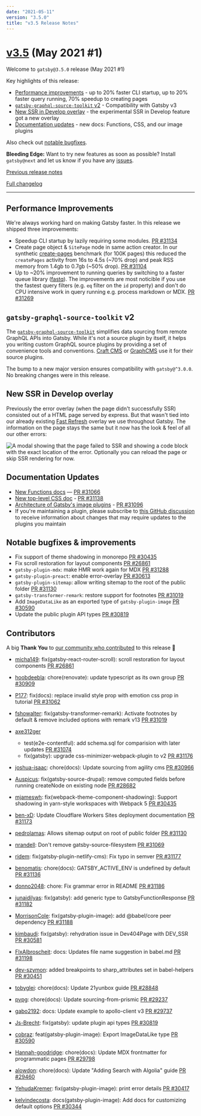 ```yaml
---
date: "2021-05-11"
version: "3.5.0"
title: "v3.5 Release Notes"
---
```


# [v3.5](https://github.com/gatsbyjs/gatsby/compare/gatsby@3.5.0-next.0...gatsby@3.5.0) (May 2021 #1)

Welcome to `gatsby@3.5.0` release (May 2021 #1)

Key highlights of this release:

- [Performance improvements](#performance-improvements) - up to 20% faster CLI startup, up to 20% faster query running, 70% speedup to creating pages
- [`gatsby-graphql-source-toolkit` v2](#gatsby-graphql-source-toolkit-v2) - Compatibility with Gatsby v3
- [New SSR in Develop overlay](#new-ssr-in-develop-overlay) - the experimental SSR in Develop feature got a new overlay
- [Documentation updates](#documentation-updates) - new docs: Functions, CSS, and our image plugins

Also check out [notable bugfixes](#notable-bugfixes--improvements).

**Bleeding Edge:** Want to try new features as soon as possible? Install `gatsby@next` and let us know
if you have any [issues](https://github.com/gatsbyjs/gatsby/issues).

[Previous release notes](/docs/reference/release-notes/v3.4)

[Full changelog](https://github.com/gatsbyjs/gatsby/compare/gatsby@3.5.0-next.0...gatsby@3.5.0)

---

## Performance Improvements

We're always working hard on making Gatsby faster. In this release we shipped three improvements:

- Speedup CLI startup by lazily requiring some modules. [PR #31134](https://github.com/gatsbyjs/gatsby/pull/31134)
- Create page object & `SitePage` node in same action creator. In our synthetic [create-pages](https://github.com/gatsbyjs/gatsby/tree/master/benchmarks/create-pages) benchmark (for 100K pages) this reduced the `createPages` activity from 16s to 4.5s (~70% drop) and peak RSS memory from 1.4gb to 0.7gb (~50% drop). [PR #31104](https://github.com/gatsbyjs/gatsby/pull/31104)
- Up to ~20% improvement to running queries by switching to a faster queue library ([fastq](https://www.npmjs.com/package/fastq)). The improvements are most noticible if you use the fastest query filters (e.g. `eq` filter on the `id` property) and don't do CPU intensive work in query running e.g. process markdown or MDX. [PR #31269](https://github.com/gatsbyjs/gatsby/pull/31269)

## `gatsby-graphql-source-toolkit` v2

The [`gatsby-graphql-source-toolkit`](https://github.com/gatsbyjs/gatsby-graphql-toolkit) simplifies data sourcing from remote GraphQL APIs into Gatsby. While it's not a source plugin by itself, it helps you writing custom GraphQL source plugins by providing a set of convenience tools and conventions. [Craft CMS](https://github.com/craftcms/gatsby-source-craft) or [GraphCMS](https://github.com/GraphCMS/gatsby-source-graphcms) use it for their source plugins.

The bump to a new major version ensures compatibility with `gatsby@^3.0.0`. No breaking changes were in this release.

## New SSR in Develop overlay

Previously the error overlay (when the page didn't successfully SSR) consisted out of a HTML page served by express. But that wasn't tied into our already existing [Fast Refresh](/docs/reference/local-development/fast-refresh/) overlay we use throughout Gatsby. The information on the page stays the same but it now has the look & feel of all our other errors:

![A modal showing that the page failed to SSR and showing a code block with the exact location of the error. Optionally you can reload the page or skip SSR rendering for now.](https://user-images.githubusercontent.com/16143594/116409324-088a9e00-a834-11eb-8cf3-1c3745be8b51.png)

## Documentation Updates

- [New Functions docs](/docs/how-to/functions/) — [PR #31066](https://github.com/gatsbyjs/gatsby/pull/31066)
- [New top-level CSS doc](/docs/how-to/styling/built-in-css/) - [PR #31138](https://github.com/gatsbyjs/gatsby/pull/31138)
- [Architecture of Gatsby's image plugins](/docs/conceptual/image-plugin-architecture/) - [PR #31096](https://github.com/gatsbyjs/gatsby/pull/31096)
- If you're maintaining a plugin, please subscribe to [this GitHub discussion](https://github.com/gatsbyjs/gatsby/discussions/30955) to receive information about changes that may require updates to the plugins you maintain

## Notable bugfixes & improvements

- Fix support of theme shadowing in monorepo [PR #30435](https://github.com/gatsbyjs/gatsby/pull/30435)
- Fix scroll restoration for layout components [PR #26861](https://github.com/gatsbyjs/gatsby/pull/26861)
- `gatsby-plugin-mdx`: make HMR work again for MDX [PR #31288](https://github.com/gatsbyjs/gatsby/pull/31288)
- `gatsby-plugin-preact`: enable error-overlay [PR #30613](https://github.com/gatsbyjs/gatsby/pull/30613)
- `gatsby-plugin-sitemap`: allow writing sitemap to the root of the public folder [PR #31130](https://github.com/gatsbyjs/gatsby/pull/31130)
- `gatsby-transformer-remark`: restore support for footnotes [PR #31019](https://github.com/gatsbyjs/gatsby/pull/31019)
- Add `ImageDataLike` as an exported type of `gatsby-plugin-image` [PR #30590](https://github.com/gatsbyjs/gatsby/pull/30590)
- Update the public plugin API types [PR #30819](https://github.com/gatsbyjs/gatsby/pull/30819)

## Contributors

A big **Thank You** to [our community who contributed](https://github.com/gatsbyjs/gatsby/compare/gatsby@3.5.0-next.0...gatsby@3.5.0) to this release 💜

- [micha149](https://github.com/micha149): fix(gatsby-react-router-scroll): scroll restoration for layout components [PR #26861](https://github.com/gatsbyjs/gatsby/pull/26861)
- [hoobdeebla](https://github.com/hoobdeebla): chore(renovate): update typescript as its own group [PR #30909](https://github.com/gatsbyjs/gatsby/pull/30909)
- [P177](https://github.com/P177): fix(docs): replace invalid style prop with emotion css prop in tutorial [PR #31062](https://github.com/gatsbyjs/gatsby/pull/31062)
- [fshowalter](https://github.com/fshowalter): fix(gatsby-transformer-remark): Activate footnotes by default & remove included options with remark v13 [PR #31019](https://github.com/gatsbyjs/gatsby/pull/31019)
- [axe312ger](https://github.com/axe312ger)

  - test(e2e-contentful): add schema.sql for comparision with later updates [PR #31074](https://github.com/gatsbyjs/gatsby/pull/31074)
  - fix(gatsby): upgrade css-minimizer-webpack-plugin to v2 [PR #31176](https://github.com/gatsbyjs/gatsby/pull/31176)

- [joshua-isaac](https://github.com/joshua-isaac): chore(docs): Update sourcing from agility cms [PR #30966](https://github.com/gatsbyjs/gatsby/pull/30966)
- [Auspicus](https://github.com/Auspicus): fix(gatsby-source-drupal): remove computed fields before running createNode on existing node [PR #28682](https://github.com/gatsbyjs/gatsby/pull/28682)
- [mjameswh](https://github.com/mjameswh): fix(webpack-theme-component-shadowing): Support shadowing in yarn-style workspaces with Webpack 5 [PR #30435](https://github.com/gatsbyjs/gatsby/pull/30435)
- [ben-xD](https://github.com/ben-xD): Update Cloudflare Workers Sites deployment documentation [PR #31173](https://github.com/gatsbyjs/gatsby/pull/31173)
- [pedrolamas](https://github.com/pedrolamas): Allows sitemap output on root of public folder [PR #31130](https://github.com/gatsbyjs/gatsby/pull/31130)
- [nrandell](https://github.com/nrandell): Don't remove gatsby-source-filesystem [PR #31069](https://github.com/gatsbyjs/gatsby/pull/31069)
- [ridem](https://github.com/ridem): fix(gatsby-plugin-netlify-cms): Fix typo in semver [PR #31177](https://github.com/gatsbyjs/gatsby/pull/31177)
- [benomatis](https://github.com/benomatis): chore(docs): GATSBY_ACTIVE_ENV is undefined by default [PR #31136](https://github.com/gatsbyjs/gatsby/pull/31136)
- [donno2048](https://github.com/donno2048): chore: Fix grammar error in README [PR #31186](https://github.com/gatsbyjs/gatsby/pull/31186)
- [junaidilyas](https://github.com/junaidilyas): fix(gatsby): add generic type to GatsbyFunctionResponse [PR #31182](https://github.com/gatsbyjs/gatsby/pull/31182)
- [MorrisonCole](https://github.com/MorrisonCole): fix(gatsby-plugin-image): add @babel/core peer dependency [PR #31188](https://github.com/gatsbyjs/gatsby/pull/31188)
- [kimbaudi](https://github.com/kimbaudi): fix(gatsby): rehydration issue in Dev404Page with DEV_SSR [PR #30581](https://github.com/gatsbyjs/gatsby/pull/30581)
- [FlxAlbroscheit](https://github.com/FlxAlbroscheit): docs: Updates file name suggestion in babel.md [PR #31198](https://github.com/gatsbyjs/gatsby/pull/31198)
- [dev-szymon](https://github.com/dev-szymon): added breakpoints to sharp_attributes set in babel-helpers [PR #30451](https://github.com/gatsbyjs/gatsby/pull/30451)
- [tobyglei](https://github.com/tobyglei): chore(docs): Update 21yunbox guide [PR #28848](https://github.com/gatsbyjs/gatsby/pull/28848)
- [pvpg](https://github.com/pvpg): chore(docs): Update sourcing-from-prismic [PR #29237](https://github.com/gatsbyjs/gatsby/pull/29237)
- [gabo2192](https://github.com/gabo2192): docs: Update example to apollo-client v3 [PR #29737](https://github.com/gatsbyjs/gatsby/pull/29737)
- [Js-Brecht](https://github.com/Js-Brecht): fix(gatsby): update plugin api types [PR #30819](https://github.com/gatsbyjs/gatsby/pull/30819)
- [cobraz](https://github.com/cobraz): feat(gatsby-plugin-image): Export ImageDataLike type [PR #30590](https://github.com/gatsbyjs/gatsby/pull/30590)
- [Hannah-goodridge](https://github.com/Hannah-goodridge): chore(docs): Update MDX frontmatter for programmatic pages [PR #29798](https://github.com/gatsbyjs/gatsby/pull/29798)
- [alowdon](https://github.com/alowdon): chore(docs): Update "Adding Search with Algolia" guide [PR #29460](https://github.com/gatsbyjs/gatsby/pull/29460)
- [YehudaKremer](https://github.com/YehudaKremer): fix(gatsby-plugin-image): print error details [PR #30417](https://github.com/gatsbyjs/gatsby/pull/30417)
- [kelvindecosta](https://github.com/kelvindecosta): docs(gatsby-plugin-image): Add docs for customizing default options [PR #30344](https://github.com/gatsbyjs/gatsby/pull/30344)
